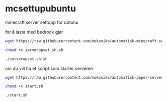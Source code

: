 # mcsettupubuntu
minecraft server settopp for ubtunu

for å laste med bedrock gjør

  ```bash
  wget https://raw.githubusercontent.com/nokoniko/automatisk-minecraft-server-ubuntu/refs/heads/main/serveropset.sh.sh 
  ```
  ```bash
  chmod +x serveropset.sh.sh
  ```
  ```bash
  ./serveropset.sh.sh
  ```

om du vill ha et script som starter serveren

  ```bash
  wget https://raw.githubusercontent.com/nokoniko/automatisk-paper-server-ubuntu/refs/heads/main/start.sh
  ```
  ```bash
  chmod +x start.sh
  ```
  ```bash
  ./start.sh
  ```
